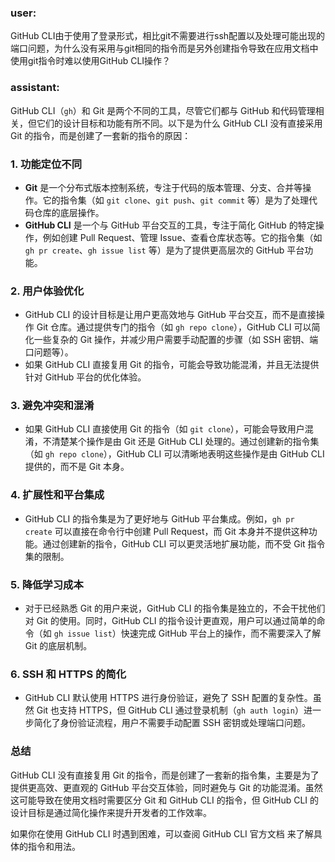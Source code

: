 ### user: 

GitHub CLI由于使用了登录形式，相比git不需要进行ssh配置以及处理可能出现的端口问题，为什么没有采用与git相同的指令而是另外创建指令导致在应用文档中使用git指令时难以使用GitHub CLI操作？


### assistant: 

GitHub CLI（`gh`）和 Git 是两个不同的工具，尽管它们都与 GitHub 和代码管理相关，但它们的设计目标和功能有所不同。以下是为什么 GitHub CLI 没有直接采用 Git 的指令，而是创建了一套新的指令的原因：

### 1. **功能定位不同**
   - **Git** 是一个分布式版本控制系统，专注于代码的版本管理、分支、合并等操作。它的指令集（如 `git clone`、`git push`、`git commit` 等）是为了处理代码仓库的底层操作。
   - **GitHub CLI** 是一个与 GitHub 平台交互的工具，专注于简化 GitHub 的特定操作，例如创建 Pull Request、管理 Issue、查看仓库状态等。它的指令集（如 `gh pr create`、`gh issue list` 等）是为了提供更高层次的 GitHub 平台功能。

### 2. **用户体验优化**
   - GitHub CLI 的设计目标是让用户更高效地与 GitHub 平台交互，而不是直接操作 Git 仓库。通过提供专门的指令（如 `gh repo clone`），GitHub CLI 可以简化一些复杂的 Git 操作，并减少用户需要手动配置的步骤（如 SSH 密钥、端口问题等）。
   - 如果 GitHub CLI 直接复用 Git 的指令，可能会导致功能混淆，并且无法提供针对 GitHub 平台的优化体验。

### 3. **避免冲突和混淆**
   - 如果 GitHub CLI 直接使用 Git 的指令（如 `git clone`），可能会导致用户混淆，不清楚某个操作是由 Git 还是 GitHub CLI 处理的。通过创建新的指令集（如 `gh repo clone`），GitHub CLI 可以清晰地表明这些操作是由 GitHub CLI 提供的，而不是 Git 本身。

### 4. **扩展性和平台集成**
   - GitHub CLI 的指令集是为了更好地与 GitHub 平台集成。例如，`gh pr create` 可以直接在命令行中创建 Pull Request，而 Git 本身并不提供这种功能。通过创建新的指令，GitHub CLI 可以更灵活地扩展功能，而不受 Git 指令集的限制。

### 5. **降低学习成本**
   - 对于已经熟悉 Git 的用户来说，GitHub CLI 的指令集是独立的，不会干扰他们对 Git 的使用。同时，GitHub CLI 的指令设计更直观，用户可以通过简单的命令（如 `gh issue list`）快速完成 GitHub 平台上的操作，而不需要深入了解 Git 的底层机制。

### 6. **SSH 和 HTTPS 的简化**
   - GitHub CLI 默认使用 HTTPS 进行身份验证，避免了 SSH 配置的复杂性。虽然 Git 也支持 HTTPS，但 GitHub CLI 通过登录机制（`gh auth login`）进一步简化了身份验证流程，用户不需要手动配置 SSH 密钥或处理端口问题。

### 总结
GitHub CLI 没有直接复用 Git 的指令，而是创建了一套新的指令集，主要是为了提供更高效、更直观的 GitHub 平台交互体验，同时避免与 Git 的功能混淆。虽然这可能导致在使用文档时需要区分 Git 和 GitHub CLI 的指令，但 GitHub CLI 的设计目标是通过简化操作来提升开发者的工作效率。

如果你在使用 GitHub CLI 时遇到困难，可以查阅 GitHub CLI 官方文档 来了解具体的指令和用法。

